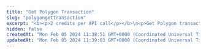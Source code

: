 ```yaml
---
title: "Get Polygon Transaction"
slug: "polygongettransaction"
excerpt: "<b><p>2 credits per API call</p></b>\n<p>Get Polygon transaction by transaction hash.</p>"
hidden: false
createdAt: "Mon Feb 05 2024 11:38:51 GMT+0000 (Coordinated Universal Time)"
updatedAt: "Mon Feb 05 2024 11:39:03 GMT+0000 (Coordinated Universal Time)"
---
```


